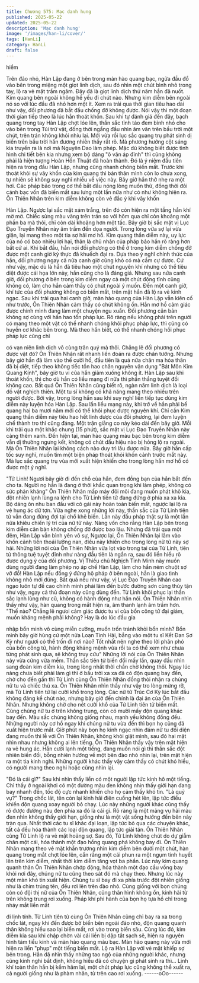 ```yaml
---
title: Chương 575: Mạc danh hung
published: 2025-05-22
updated: 2025-05-22
description: 'Mạc danh hung'
image: '/images/han-li/cover/'
tags: [HanLi]
category: HanLi
draft: false
---
```


hiểm

Trên đảo nhỏ, Hàn Lập đang ở bên trong màn hào quang bạc,
ngửa đầu đổ vào bên trong miệng một giọt linh dịch, sau đó nhìn
một chút bình nhỏ trong tay, lộ ra vẻ mặt trầm ngâm.
Đây đã là giọt linh dịch thứ năm hắn đã nuốt. Kim quang bên
ngoài không hề yếu đi chút nào. Nhưng kim diễm bên ngoài nó so
với lúc đầu đã nhỏ hơn một ít. Xem ra trải qua thời gian tiêu hao
dài như vậy, đối phương đã bắt đầu chống đỡ không được. Nói
vậy thì một đoạn thời gian tiếp theo là lúc hắn thoát khốn.
Sau khi tự đánh giá đến đây, bạch quang trong tay Hàn Lập chợt
lóe lên, thần sắc tỉnh táo đem bình nhỏ cho vào bên trong Túi trữ
vật, đồng thời ngẩng đầu nhìn âm vân trên bầu trời một chút, trên
trán không khỏi nhíu lại.
Mới vừa rồi lục sắc quang trụ phát sinh dị biến trên bầu trời hắn
đương nhiên thấy rất rõ. Mà phương hướng cột sáng kia truyền ra
là nơi mà Nguyên Dao làm phép. Mặc dù không biết được tình
hình chi tiết bên kia nhưng xem bộ dáng "ô vân áp đỉnh" thì cũng
không phải là hiện tượng Hoàn Hồn Thuật đã hoàn thành.
Đó là ý niệm đầu tiên hiện ra trong đầu Hàn Lập, nhưng cũng
nhanh chóng biến mất. Trước khi thoát khỏi sự vây khốn của kim
quang thì bản thân mình còn lo chưa xong, tự nhiên sẽ không suy
nghĩ nhiều về việc này.
Bây giờ hắn thở nhẹ ra một hơi. Các pháp bảo trong cơ thể bắt
đầu nóng lòng muốn thử, đồng thời đôi cánh bạc vốn đã biến mất
sau lưng một lần nữa như có như không hiện ra.
Ôn Thiên Nhân trên kim diễm không còn vẻ đắc ý khi vây khốn

Hàn Lập. Ngược lại sắc mặt xám trắng, trên đó còn hiện ra một
tầng hắn khí mờ mờ. Chiếc sừng màu vàng trên trán so với hôm
qua chỉ còn khoảng một phần ba mà thôi, chỉ còn dài khoảng hơn
một tấc.
Bây giờ bị sắc mặt vị Lục Đạo Truyền Nhân này âm trầm đến dọa
người. Trong lòng vừa sợ lại vừa giận, lại mang theo một tia sợ
hãi mơ hồ.
Kim quang thần diễm này, uy lực của nó có bao nhiêu lợi hại, thân
là chủ nhân của pháp bảo hắn rõ ràng hơn bất cứ ai.
Khi bắt đầu, hắn nói đối phương có thể ở trong kim diễm chống
đỡ được một canh giờ kỳ thực đã khuếch đại ra. Dựa theo ý nghĩ
chính thức của hắn, đối phương ngay cả nửa canh giờ cũng khó
có mà cầm cự được.
Cứ như vậy, mặc dù là hắn đã tiêu hao một chút nguyên khí
nhưng có thể tiêu diệt được cái họa lớn này, hắn cũng cho là
đáng giá.
Nhưng sau nửa canh giờ, đối phương ở bên trong kim diễm ngay
cả một chút động tĩnh cũng không có, làm cho hắn cảm thấy có
chút ngoài ý muốn.
Đến một canh giờ, khí tức của đối phương không có biến mất,
trên mặt hắn đã lộ ra vẻ kinh ngạc.
Sau khi trải qua hai canh giờ, màn hào quang của Hàn Lập vẫn
kiên cố như trước, Ôn Thiên Nhân cảm thấy có chút không ổn.
Hắn mơ hồ cảm giác được chính mình đang làm một chuyện ngu
xuẩn. Đối phương căn bản không sợ cùng với hắn hao tổn pháp
lực.
Rõ ràng nếu không phải trên người có mang theo một vật có thể
nhanh chóng khôi phục pháp lực, thì cũng có huyền cơ khác bên
trong.
Mà theo hắn biết, có thể nhanh chóng hồi phục pháp lực cũng chỉ

có vạn niên linh dịch vô cùng trân quý mà thôi. Chẳng lẽ đối
phương có được vật đó?
Ôn Thiên Nhân rất nhanh liền đoán ra được chân tướng.
Nhưng bây giờ hắn đã lâm vào thế cưỡi hổ, đầu tiên là quá nửa
chân ma hóa thân đã bị diệt, tiếp theo không tiếc tổn hao chân
nguyên vận dụng "Bát Môn Kim Quang Kính", bây giờ tu vi của
hắn giảm xuống không ít.
Hàn Lập sau khi thoát khốn, thì cho dù hắn có liều mạng đi nữa
thì phần thắng tuyệt đối không cao.
Bất quá Ôn Thiên Nhân cũng biết rõ, ngàn năm linh dịch là loại đồ
vật nghịch thiên. Một tu sĩ không có khả năng mang theo nhiều
trên người được.
Bởi vậy, trong lòng hắn sau khi suy nghĩ liền tiếp tục dùng kim
diễm này luyện hóa Hàn Lập.
Sau lần liều mạng này, khi trở về hắn phải bế quang hai ba mươi
năm mới có thể khôi phục được nguyên khí. Chỉ cần Kim quang
thần diễm này tiêu hao hết linh dược của đối phương, lại đem
luyện chế thành tro thì cũng đáng.
Một trận giằng co này kéo dài đến bây giờ.
Mỗi khi trải qua một khắc chung (15 phút), sắc mặt vị Lục Đạo
Truyền Nhân này càng thêm xanh.
Đến hiện tại, màn hào quang màu bạc bên trong kim diễm vẫn dị
thường ngưng kết, không có chút dấu hiệu nào bị hỏng lộ ra
ngoài.
Mà Ôn Thiên Nhân lại không cách nào duy trì lâu được nữa.
Bây giờ hắn cấp tốc suy nghĩ, muốn tìm một biện pháp thoát khỏi
khốn cảnh trước mắt này. Mà lục sắc quang trụ vùa mới xuất hiện
khiến cho trong lòng hắn mơ hồ có được một ý nghĩ.

"Tử Linh! Ngươi bây giờ đi đến chỗ của hắn, đem đồng bạn của
hắn bắt đến cho ta. Người nọ hẳn là đang ở thời khắc quan trọng
khi làm phép, không có sức phản kháng" Ôn Thiên Nhân mấp
máy đôi môi đang muốn phát khô kia, đột nhiên lạnh lùng ra lệnh
cho Tử Linh tiên tử đang đứng ở phía xa xa kia. Bộ dáng ôn nhu
ban đầu với cô gái này hoàn toàn biến mất, ngược lại lộ ra vẻ
hung ác dữ tợn.
Vừa nghe xong những lời này, thần sắc của Tử Linh tiên tử vẫn
đang đứng đợi tại chổ khẽ biến.
Lần này đấu pháp thật sự là một lần nữa khiêu chiến lý trí của nữ
tử này. Nàng vốn cho rằng Hàn Lập bên trong kim diễm căn bản
không chống đỡ được bao lâu. Nhưng đã trải qua một đêm, Hàn
Lập vẫn bình yên vô sự, Ngược lại, Ôn Thiên Nhân lại lâm vào
khốn cảnh tiến thoái lưỡng nan, điều này khiến cho trong lòng nữ
tử này sợ hãi.
Những lời nói của Ôn Thiên Nhân vừa lọt vào trong tai của Tử
Linh, tiên tử thông tuệ tuyệt đỉnh như nàng đầu tiên là ngẩn ra,
sau đó liền hiểu rõ được dụng ý của đối phương.
Vị Thiếu chủ Nghịch Tinh Minh này muốn dùng người đang làm
phép nọ áp chế Hàn Lập, làm cho hắn ném chuột sợ vỡ đồ!
Hàn Lập nếu đồng ý đứng hộ pháp ở bên ngoài, hẳn là giao tình
không nhỏ mới đúng.
Bất quá nếu như vậy, vị Lục Đạo Truyền Nhân cao ngạo luôn tự
đề cao chính mình phải lâm đến bước đường sơn cùng thủy tận
như vậy, ngay cả thủ đoạn này cũng dùng đến.
Tử Linh khôi phục lại thần sắc lạnh lùng như cũ, không có hành
động như hắn nói.
Ôn Thiên Nhân nhìn thấy như vậy, hàn quang trong mắt hiện ra,
âm thanh lạnh âm trầm hơn.
"Thế nào? Chẳng lẽ ngưoi cảm giác được tu vi của bổn công tử
đại giảm, muốn kháng mệnh phải không? Hay là do lúc đầu gia

nhập bổn minh vô cùng miễn cưỡng, muốn trốn tránh khỏi bổn
mình? Bổn minh bây giờ hùng cứ một nửa Loạn Tinh Hải, bẳng
vào một tu sĩ Kết Đan Sơ Kỳ như ngươi có thể trốn đi nơi nào? Tốt
nhất nên nghe theo lời phân phó của bổn công tử, hành động
kháng mệnh vừa rồi ta có thể xem như chưa từng phát sinh qua,
sẽ không truy cứu" Những lời nói của Ôn Thiên Nhân này vừa
cứng vừa mềm. Thần sắc tiên tử biến đổi mấy lần, quay đầu nhìn
sang đoàn kim diễm kia, trong lòng nhất thời chần chờ không thôi.
Ngay lúc nàng chưa biết phải làm gì thì ở bầu trời xa xa đã có
độn quang bay đến, chờ cho đến gần thì Tử Linh cùng Ôn Thiên
Nhân đồng thòi nhận ra chúng nữ tu và chiếc thú xa.
Ôn Thiên Nhân nhìn thấy như vậy tro lòng mừng rỡ, mà Tử Linh
tiên tử lại cười khổ trong lòng.
Các nữ tử Trúc Cơ Kỳ lúc bắt đầu không đáng kể chút nào,
nhưng bây giờ đến chính là đại ân của Ôn Thiên Nhân.
Nhưng không chờ cho nét cười khổ của Tử Linh tiên tử biến mất.
Cùng chúng nữ tu ở trên không trung, còn có mười mấy độn
quang khác bay đến. Màu sắc chúng không giống nhau, mạnh
yếu không đồng đều.
Những người này cơ hồ ngay khi chúng nữ tu vừa đến thì bọn họ
cũng đã xuất hiện trước mắt.
Giờ phút này bọn họ kinh ngạc nhìn đám nữ tu đối diện đang
muốn thi lễ với Ôn Thiên Nhân, không khỏi giật mình, sau đó hai
mặt nhìn nhau nhưng không ai lên tiếng.
Ôn Thiên Nhân thấy vậy trên mặt hiện ra vẻ hung ác.
Hắn cười lạnh một tiếng, đang muốn nói gì thì thần sắc đột nhiên
biến đổi, bỗng nhiên hướng về một bên đảo nhỏ nhìn lại, trên mặt
hiện ra một tia kinh nghi.
Những người khác thấy vậy cảm thấy có chút khó hiểu, có người
mang theo nghi hoặc cũng nhìn lại.

"Đó là cái gì?" Sau khi nhìn thấy liền có một người lập tức kinh hô
một tiếng.
Chỉ thấy ở ngoài khơi có một đường màu đen không nhìn thấy
giới hạn đang bay nhanh đến, tốc độ cực nhanh khiến cho họ
cảm thấy khó tin.
"Là quỷ vụ?" Trong chốc lát, tên còn lại kinh hãi điên cuồng hét
lên, lập tức điều khiển độn quang xoay người bỏ chạy. Lúc này
những người khác cũng thấy rõ được đường nàu đen phía xa đó
là cái gì. Rõ ràng là một mảng vụ hải màu đen nhìn không thấy
giới hạn, giống như là một vật sống hướng đến bên này tràn qua.
Nhất thời các tu sĩ khác đại loạn, lập tức bỏ qua các chuyện khác,
tất cả đều hóa thành các loại độn quang, lập tức giải tán.
Ôn Thiên Nhân cùng Tử Linh lộ ra vẻ mặt hoảng sợ.
Sau đó, Tử Linh không chút do dự giẫm chân một cái, hóa thành
một đạo hồng quang phá không bay đi.
Ôn Thiên Nhân mang theo vẻ mặt khẩn trương nhìn kim diễm bên
dưới một chút, hàn quang trong mắt chợt lóe lên, cắn răng một
cái phun ra một ngụm tinh huyết lên trên kim diễm, nhất thời kim
diễm tăng vọt ba phần.
Lúc này kim quang quanh thân Ôn Thiên Nhân chớp động, hóa
thành một đạo cầu vồng bay khỏi nơi đây, chúng nữ tu cũng theo
sát đó mà chạy theo.
Nhưng lúc này một màn khó tin xuất hiện.
Chúng tu sĩ bay đi xa phía trước đột nhiên giống như là chim
trúng tên, đều rơi lên trên đảo nhỏ.
Cùng giống với bọn chúng còn có đội thị nữ của Ôn Thiên Nhân,
cũng thân hình không ổn, kinh hãi từ trên không trung rơi xuống.
Pháp khí phi hành của bọn họ tựa hồ chỉ trong nháy mắt liền mất

đi linh tính.
Tử Linh tiên tử cùng Ôn Thiên Nhân cũng chỉ bay ra xa trong
chốc lát, ngay khi đến được bờ biển bên ngoài đảo nhỏ, độn
quang quanh thân không hiểu sao lại biến mất, rơi vào trong biển
sâu.
Cùng lúc đó, kim diễm kia sau khi chập chờn vài cái liền bị dập tắt
sạch sẽ, hiện ra nguyên hình tám tiểu kính và màn hào quang
màu bạc.
Màn hào quang này vừa mới hiện ra liền "phụp" một tiếng biến
mất.
Lộ ra Hàn Lập với vẻ mặt khiếp sợ bên trong.
Hắn đã nhìn thấy những tao ngộ của những người khác, nhưng
cũng kinh nghi bất định, không hiểu đã có chuyện gì phát sinh ra
thì…
Linh khí toàn thân hắn bị kềm hãm lại, một chút pháp lực cũng
không thể xuất ra, cả người giống như là phàm nhân, từ trên cao
rơi xuống.
------oOo------
